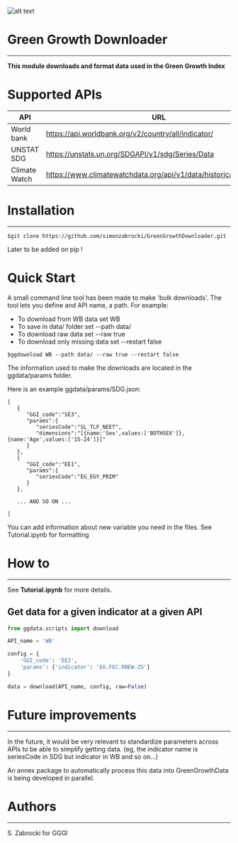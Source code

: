 ![alt text](http://greengrowthindex.gggi.org/wp-content/uploads/2019/09/LOGO_GGGI_GREEN_350x131px_002trans_Prancheta-1.png)

# Green Growth Downloader
------------------------------------
**This module downloads and format data used in the Green Growth Index**

# Supported APIs

| API           | URL                                                               | Downloading | Preprocessing |
|---------------|-------------------------------------------------------------------|-------------|---------------|
| World bank    | https://api.worldbank.org/v2/country/all/indicator/               | OK          | OK            |
| UNSTAT SDG    | https://unstats.un.org/SDGAPI/v1/sdg/Series/Data                  | OK          | OK            |
| Climate Watch | https://www.climatewatchdata.org/api/v1/data/historical_emissions | OK          | OK            |

# Installation
-------------------

```
$git clone https://github.com/simonzabrocki/GreenGrowthDownloader.git
```

Later to be added on pip !

# Quick Start

A small command line tool has been made to make 'bulk downloads'. The tool lets you define and API name, a path.
For example:
- To download from WB data set WB
- To save in data/ folder set --path data/
- To download raw data set --raw true
- To download only missing data set --restart false
```
$ggdownload WB --path data/ --raw true --restart false
```
The information used to make the downloads are located in the ggdata/params folder.

Here is an example ggdata/params/SDG.json:

```
[
   {
      "GGI_code":"SE3",
      "params":{
         "seriesCode":"SL_TLF_NEET",
         "dimensions":"[{name:'Sex',values:['BOTHSEX']},{name:'Age',values:['15-24']}]"
      }
   },
   {
      "GGI_code":"EE1",
      "params":{
         "seriesCode":"EG_EGY_PRIM"
      }
   },

   ... AND SO ON ...

]
```
You can add information about new variable you need in the files. See Tutorial.ipynb for formatting

# How to
-------------

See **Tutorial.ipynb** for more details.

## Get data for a given indicator at a given API

```python
from ggdata.scripts import download

API_name = 'WB'

config = {
    'GGI_code': 'EE2',
    'params': {'indicator': 'EG.FEC.RNEW.ZS'}
}

data = download(API_name, config, raw=False)
```

# Future improvements
-------------
In the future, it would be very relevant to standardize parameters across APIs to be able to simplify getting data. (eg, the indicator name is seriesCode in SDG but indicator in WB and so on...)

An annex package to automatically process this data into GreenGrowthData is being developed in parallel.

# Authors
---------------

S. Zabrocki for GGGI
